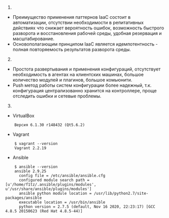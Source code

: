 1.   
- Преимущество применения паттернов IaaC состоит в автоматизации, отсутствии необходимости в репитативных действиях что снижает вероятность ошибок, возможность быстрого разворота и восстановления рабочей среды, удобная резервация и масштабирование.  
- Основополагающим принципом IaaC является идемпотентность - полная повторяемость результатов разворота среды.  
  
2.  
- Простота развертывания и применения конфигураций, отсутствует необходимость в агентах на клиентских машинах, большое количество модулей и плагинов, большое комьюнити.  
- Push метод работы систем конфигурации более надежный, т.к. конфигурация централизованно хранится на контроллере, проще отследить ошибки и сетевые проблемы.  
  
3.  
- VirtualBox  
```
	Версия 6.1.30 r148432 (Qt5.6.2)  
```
- Vagrant  
```
	$ vagrant --version
	Vagrant 2.2.19
```
- Ansible
```  
	$ ansible --version
	ansible 2.9.25
	  config file = /etc/ansible/ansible.cfg
	  configured module search path = [u'/home/f1tz/.ansible/plugins/modules', u'/usr/share/ansible/plugins/modules']
	  ansible python module location = /usr/lib/python2.7/site-packages/ansible
	  executable location = /usr/bin/ansible
	  python version = 2.7.5 (default, Nov 16 2020, 22:23:17) [GCC 4.8.5 20150623 (Red Hat 4.8.5-44)]
```
